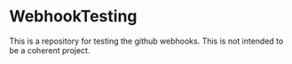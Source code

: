# WebhookTesting
This is a repository for testing the github webhooks.  This is not intended to be a coherent project.
